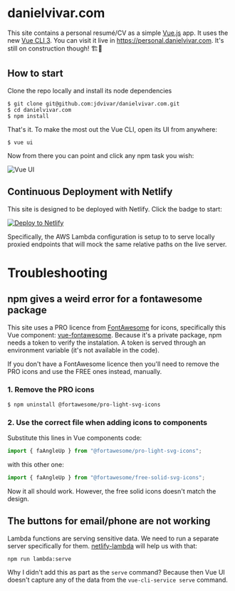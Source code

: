 # danielvivar.com

This site contains a personal resumé/CV as a simple [Vue.js](https://github.com/vuejs/vue) app. It uses the new [Vue CLI 3](https://github.com/vuejs/vue-cli). You can visit it live in https://personal.danielvivar.com. It's still on construction though! 🏗👷

## How to start

Clone the repo locally and install its node dependencies
```
$ git clone git@github.com:jdvivar/danielvivar.com.git
$ cd danielvivar.com
$ npm install
```

That's it. To make the most out the Vue CLI, open its UI from anywhere:
```
$ vue ui
```
Now from there you can point and click any npm task you wish:

![Vue UI](https://i.imgur.com/16QWIBe.png)

## Continuous Deployment with Netlify

This site is designed to be deployed with Netlify. Click the badge to start:

[![Deploy to Netlify](https://www.netlify.com/img/deploy/button.svg)](https://app.netlify.com/start/deploy?repository=https://github.com/jdvivar/danielvivar.com)

Specifically, the AWS Lambda configuration is setup to to serve locally proxied endpoints that will mock the same relative paths on the live server.

# Troubleshooting

## npm gives a weird error for a fontawesome package

This site uses a PRO licence from [FontAwesome](https://fontawesome.com/) for icons, specifically this Vue component: [vue-fontawesome](https://github.com/FortAwesome/vue-fontawesome). Because it's a private package, npm needs a token to verify the instalation. A token is served through an environment variable (it's not available in the code).

If you don't have a FontAwesome licence then you'll need to remove the PRO icons and use the FREE ones instead, manually.
### 1. Remove the PRO icons
```
$ npm uninstall @fortawesome/pro-light-svg-icons
```
### 2. Use the correct file when adding icons to components
Substitute this lines in Vue components code:
```js
import { faAngleUp } from "@fortawesome/pro-light-svg-icons";
```
with this other one:
```js
import { faAngleUp } from "@fortawesome/free-solid-svg-icons";
```

Now it all should work. However, the free solid icons doesn't match the design.

## The buttons for email/phone are not working

Lambda functions are serving sensitive data. We need to run a separate server specifically for them. [netlify-lambda](https://github.com/netlify/netlify-lambda) will help us with that:
```
npm run lambda:serve
```
Why I didn't add this as part as the `serve` command?
Because then Vue UI doesn't capture any of the data from the `vue-cli-service serve` command.

